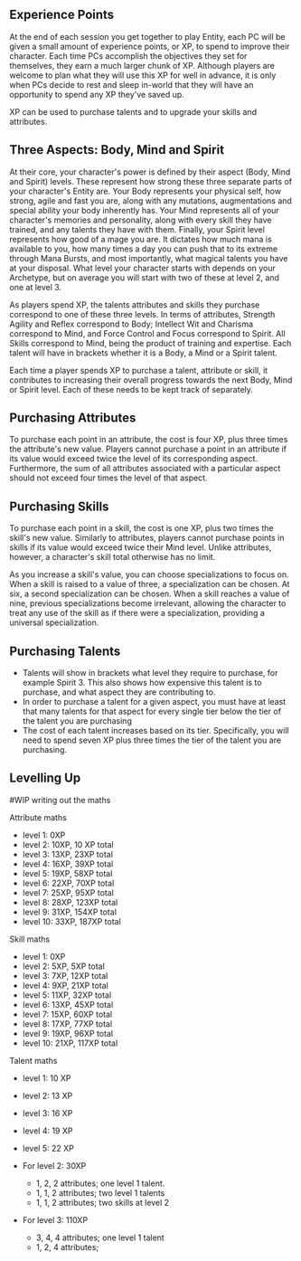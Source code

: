 ## Experience Points

At the end of each session you get together to play Entity, each PC will be given a small amount of experience points, or XP, to spend to improve their character. Each time PCs accomplish the objectives they set for themselves, they earn a much larger chunk of XP. Although players are welcome to plan what they will use this XP for well in advance, it is only when PCs decide to rest and sleep in-world that they will have an opportunity to spend any XP they've saved up.

XP can be used to purchase talents and to upgrade your skills and attributes.

## Three Aspects: Body, Mind and Spirit

At their core, your character's power is defined by their aspect (Body, Mind and Spirit) levels. These represent how strong these three separate parts of your character's Entity are. Your Body represents your physical self, how strong, agile and fast you are, along with any mutations, augmentations and special ability your body inherently has. Your Mind represents all of your character's memories and personality, along with every skill they have trained, and any talents they have with them. Finally, your Spirit level represents how good of a mage you are. It dictates how much mana is available to you, how many times a day you can push that to its extreme through Mana Bursts, and most importantly, what magical talents you have at your disposal. What level your character starts with depends on your Archetype, but on average you will start with two of these at level 2, and one at level 3.

As players spend XP, the talents attributes and skills they purchase correspond to one of these three levels. In terms of attributes, Strength Agility and Reflex correspond to Body; Intellect Wit and Charisma correspond to Mind, and Force Control and Focus correspond to Spirit. All Skills correspond to Mind, being the product of training and expertise. Each talent will have in brackets whether it is a Body, a Mind or a Spirit talent.

Each time a player spends XP to purchase a talent, attribute or skill, it contributes to increasing their overall progress towards the next Body, Mind or Spirit level. Each of these needs to be kept track of separately.

## Purchasing Attributes

To purchase each point in an attribute, the cost is four XP, plus three times the attribute's new value. Players cannot purchase a point in an attribute if its value would exceed twice the level of its corresponding aspect. Furthermore, the sum of all attributes associated with a particular aspect should not exceed four times the level of that aspect.

## Purchasing Skills

To purchase each point in a skill, the cost is one XP, plus two times the skill's new value. Similarly to attributes, players cannot purchase points in skills if its value would exceed twice their Mind level. Unlike attributes, however, a character's skill total otherwise has no limit. 

As you increase a skill's value, you can choose specializations to focus on. When a skill is raised to a value of three, a specialization can be chosen. At six, a second specialization can be chosen. When a skill reaches a value of nine, previous specializations become irrelevant, allowing the character to treat any use of the skill as if there were a specialization, providing a universal specialization.

## Purchasing Talents

- Talents will show in brackets what level they require to purchase, for example Spirit 3. This also shows how expensive this talent is to purchase, and what aspect they are contributing to.
- In order to purchase a talent for a given aspect, you must have at least that many talents for that aspect for every single tier below the tier of the talent you are purchasing
- The cost of each talent increases based on its tier. Specifically, you will need to spend seven XP plus three times the tier of the talent you are purchasing.

## Levelling Up

#WIP writing out the maths

Attribute maths
- level 1: 0XP
- level 2: 10XP, 10 XP total
- level 3: 13XP, 23XP total
- level 4: 16XP, 39XP total
- level 5: 19XP, 58XP total
- level 6: 22XP, 70XP total
- level 7: 25XP, 95XP total
- level 8: 28XP, 123XP total
- level 9: 31XP, 154XP total
- level 10: 33XP, 187XP total

Skill maths
- level 1: 0XP
- level 2: 5XP, 5XP total
- level 3: 7XP, 12XP total
- level 4: 9XP, 21XP total
- level 5: 11XP, 32XP total
- level 6: 13XP, 45XP total
- level 7: 15XP, 60XP total
- level 8: 17XP, 77XP total
- level 9: 19XP, 96XP total
- level 10: 21XP, 117XP total

Talent maths
- level 1: 10 XP
- level 2: 13 XP
- level 3: 16 XP
- level 4: 19 XP
- level 5: 22 XP

- For level 2: 30XP
	- 1, 2, 2 attributes; one level 1 talent. 
	- 1, 1, 2 attributes; two level 1 talents
	- 1, 1, 2 attributes; two skills at level 2
- For level 3: 110XP
	- 3, 4, 4 attributes; one level 1 talent
	- 1, 2, 4 attributes; 